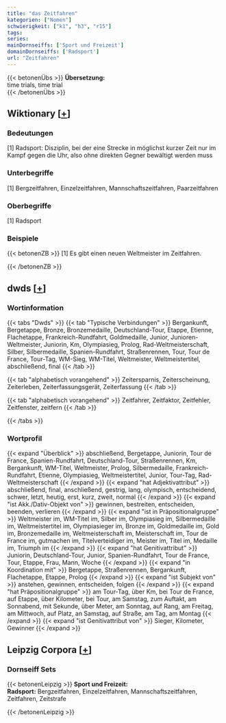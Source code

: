 ```yaml
---
title: "das Zeitfahren"
kategorien: ["Nomen"]
schwierigkeit: ["k1", "h3", "r15"]
tags:
series:
mainDornseiffs: ['Sport und Freizeit']
domainDornseiffs: ['Radsport']
url: "Zeitfahren"
---
```


{{< betonenÜbs >}}
**Übersetzung:**  
time trials, time trial  
{{< /betonenÜbs >}}

## Wiktionary [[+](https://de.wiktionary.org/wiki/Zeitfahren)]

### Bedeutungen
[1] Radsport: Disziplin, bei der eine Strecke in möglichst kurzer Zeit nur im Kampf gegen die Uhr, also ohne direkten Gegner bewältigt werden muss  

### Unterbegriffe
[1] Bergzeitfahren, Einzelzeitfahren, Mannschaftszeitfahren, Paarzeitfahren  

### Oberbegriffe
[1] Radsport  

### Beispiele
{{< betonenZB >}}
[1] Es gibt einen neuen Weltmeister im Zeitfahren.  

{{< /betonenZB >}}


## dwds [[+](https://www.dwds.de/wb/Zeitfahren)]

### Wortinformation
{{< tabs "Dwds" >}}
{{< tab "Typische Verbindungen" >}}
Bergankunft, Bergetappe, Bronze, Bronzemedaille, Deutschland-Tour, Etappe, Etienne, Flachetappe, Frankreich-Rundfahrt, Goldmedaille, Junior, Junioren-Weltmeister, Juniorin, Km, Olympiasieg, Prolog, Rad-Weltmeisterschaft, Silber, Silbermedaille, Spanien-Rundfahrt, Straßenrennen, Tour, Tour de France, Tour-Tag, WM-Sieg, WM-Titel, Weltmeister, Weltmeistertitel, abschließend, final
{{< /tab >}}

{{< tab "alphabetisch vorangehend" >}}
Zeitersparnis, Zeiterscheinung, Zeiterleben, Zeiterfassungsgerät, Zeiterfassung
{{< /tab >}}

{{< tab "alphabetisch vorangehend" >}}
Zeitfahrer, Zeitfaktor, Zeitfehler, Zeitfenster, zeitfern
{{< /tab >}}

{{< /tabs >}}

### Wortprofil
{{< expand "Überblick" >}} abschließend, Bergetappe, Juniorin, Tour de France, Spanien-Rundfahrt, Deutschland-Tour, Straßenrennen, Km, Bergankunft, WM-Titel, Weltmeister, Prolog, Silbermedaille, Frankreich-Rundfahrt, Etienne, Olympiasieg, Weltmeistertitel, Junior, Tour-Tag, Rad-Weltmeisterschaft {{< /expand >}}
{{< expand "hat Adjektivattribut" >}} abschließend, final, anschließend, gestrig, lang, olympisch, entscheidend, schwer, letzt, heutig, erst, kurz, zweit, normal {{< /expand >}}
{{< expand "ist Akk./Dativ-Objekt von" >}} gewinnen, bestreiten, entscheiden, beenden, verlieren {{< /expand >}}
{{< expand "ist in Präpositionalgruppe" >}} Weltmeister im, WM-Titel im, Silber im, Olympiasieg im, Silbermedaille im, Weltmeistertitel im, Olympiasieger im, Bronze im, Goldmedaille im, Gold im, Bronzemedaille im, Weltmeisterschaft im, Meisterschaft im, Tour de France im, gutmachen im, Titelverteidiger im, Meister im, Titel im, Medaille im, Triumph im {{< /expand >}}
{{< expand "hat Genitivattribut" >}} Juniorin, Deutschland-Tour, Junior, Spanien-Rundfahrt, Tour de France, Tour, Etappe, Frau, Mann, Woche {{< /expand >}}
{{< expand "in Koordination mit" >}} Bergetappe, Straßenrennen, Bergankunft, Flachetappe, Etappe, Prolog {{< /expand >}}
{{< expand "ist Subjekt von" >}} anstehen, gewinnen, entscheiden, folgen {{< /expand >}}
{{< expand "hat Präpositionalgruppe" >}} am Tour-Tag, über Km, bei Tour de France, auf Etappe, über Kilometer, bei Tour, am Samstag, zum Auftakt, am Sonnabend, mit Sekunde, über Meter, am Sonntag, auf Rang, am Freitag, am Mittwoch, auf Platz, an Samstag, auf Straße, am Tag, am Montag {{< /expand >}}
{{< expand "ist Genitivattribut von" >}} Sieger, Kilometer, Gewinner {{< /expand >}}

## Leipzig Corpora [[+](https://corpora.uni-leipzig.de/en/res?word=Zeitfahren&corpusId=deu_newscrawl-public_2018)]

### Dornseiff Sets
{{< betonenLeipzig >}}
**Sport und Freizeit:**  
**Radsport:** Bergzeitfahren, Einzelzeitfahren, Mannschaftszeitfahren, Zeitfahren, Zeitstrafe  

{{< /betonenLeipzig >}}
